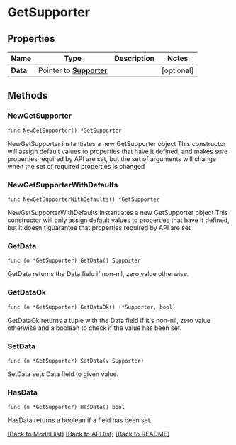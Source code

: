 # GetSupporter

## Properties

Name | Type | Description | Notes
------------ | ------------- | ------------- | -------------
**Data** | Pointer to [**Supporter**](Supporter.md) |  | [optional] 

## Methods

### NewGetSupporter

`func NewGetSupporter() *GetSupporter`

NewGetSupporter instantiates a new GetSupporter object
This constructor will assign default values to properties that have it defined,
and makes sure properties required by API are set, but the set of arguments
will change when the set of required properties is changed

### NewGetSupporterWithDefaults

`func NewGetSupporterWithDefaults() *GetSupporter`

NewGetSupporterWithDefaults instantiates a new GetSupporter object
This constructor will only assign default values to properties that have it defined,
but it doesn't guarantee that properties required by API are set

### GetData

`func (o *GetSupporter) GetData() Supporter`

GetData returns the Data field if non-nil, zero value otherwise.

### GetDataOk

`func (o *GetSupporter) GetDataOk() (*Supporter, bool)`

GetDataOk returns a tuple with the Data field if it's non-nil, zero value otherwise
and a boolean to check if the value has been set.

### SetData

`func (o *GetSupporter) SetData(v Supporter)`

SetData sets Data field to given value.

### HasData

`func (o *GetSupporter) HasData() bool`

HasData returns a boolean if a field has been set.


[[Back to Model list]](../README.md#documentation-for-models) [[Back to API list]](../README.md#documentation-for-api-endpoints) [[Back to README]](../README.md)


